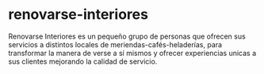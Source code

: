 # renovarse-interiores

Renovarse Interiores es un pequeño grupo de personas que ofrecen sus servicios a distintos locales de meriendas-cafés-heladerías, para transformar la manera de verse a sí mismos y ofrecer experiencias unicas a sus clientes mejorando la calidad de servicio.
